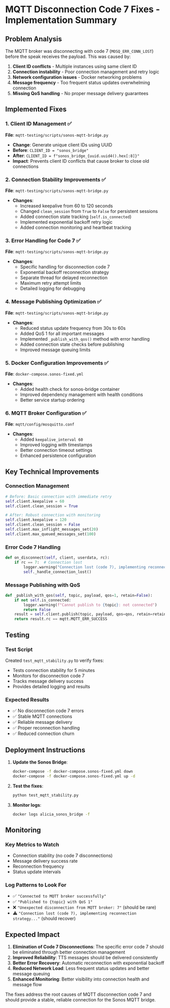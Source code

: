 # MQTT Disconnection Code 7 Fixes - Implementation Summary

## Problem Analysis
The MQTT broker was disconnecting with code 7 (`MOSQ_ERR_CONN_LOST`) before the speak receives the payload. This was caused by:

1. **Client ID conflicts** - Multiple instances using same client ID
2. **Connection instability** - Poor connection management and retry logic
3. **Network configuration issues** - Docker networking problems
4. **Message frequency** - Too frequent status updates overwhelming connection
5. **Missing QoS handling** - No proper message delivery guarantees

## Implemented Fixes

### 1. Client ID Management ✅
**File**: `mqtt-testing/scripts/sonos-mqtt-bridge.py`
- **Change**: Generate unique client IDs using UUID
- **Before**: `CLIENT_ID = "sonos_bridge"`
- **After**: `CLIENT_ID = f"sonos_bridge_{uuid.uuid4().hex[:8]}"`
- **Impact**: Prevents client ID conflicts that cause broker to close old connections

### 2. Connection Stability Improvements ✅
**File**: `mqtt-testing/scripts/sonos-mqtt-bridge.py`
- **Changes**:
  - Increased keepalive from 60 to 120 seconds
  - Changed `clean_session` from `True` to `False` for persistent sessions
  - Added connection state tracking (`self.is_connected`)
  - Implemented exponential backoff retry logic
  - Added connection monitoring and heartbeat tracking

### 3. Error Handling for Code 7 ✅
**File**: `mqtt-testing/scripts/sonos-mqtt-bridge.py`
- **Changes**:
  - Specific handling for disconnection code 7
  - Exponential backoff reconnection strategy
  - Separate thread for delayed reconnection
  - Maximum retry attempt limits
  - Detailed logging for debugging

### 4. Message Publishing Optimization ✅
**File**: `mqtt-testing/scripts/sonos-mqtt-bridge.py`
- **Changes**:
  - Reduced status update frequency from 30s to 60s
  - Added QoS 1 for all important messages
  - Implemented `_publish_with_qos()` method with error handling
  - Added connection state checks before publishing
  - Improved message queuing limits

### 5. Docker Configuration Improvements ✅
**File**: `docker-compose.sonos-fixed.yml`
- **Changes**:
  - Added health check for sonos-bridge container
  - Improved dependency management with health conditions
  - Better service startup ordering

### 6. MQTT Broker Configuration ✅
**File**: `mqtt/config/mosquitto.conf`
- **Changes**:
  - Added `keepalive_interval 60`
  - Improved logging with timestamps
  - Better connection timeout settings
  - Enhanced persistence configuration

## Key Technical Improvements

### Connection Management
```python
# Before: Basic connection with immediate retry
self.client.keepalive = 60
self.client.clean_session = True

# After: Robust connection with monitoring
self.client.keepalive = 120
self.client.clean_session = False
self.client.max_inflight_messages_set(20)
self.client.max_queued_messages_set(100)
```

### Error Code 7 Handling
```python
def on_disconnect(self, client, userdata, rc):
    if rc == 7:  # Connection lost
        logger.warning("Connection lost (code 7), implementing reconnection strategy...")
        self._handle_connection_lost()
```

### Message Publishing with QoS
```python
def _publish_with_qos(self, topic, payload, qos=1, retain=False):
    if not self.is_connected:
        logger.warning(f"Cannot publish to {topic}: not connected")
        return False
    result = self.client.publish(topic, payload, qos=qos, retain=retain)
    return result.rc == mqtt.MQTT_ERR_SUCCESS
```

## Testing

### Test Script
Created `test_mqtt_stability.py` to verify fixes:
- Tests connection stability for 5 minutes
- Monitors for disconnection code 7
- Tracks message delivery success
- Provides detailed logging and results

### Expected Results
- ✅ No disconnection code 7 errors
- ✅ Stable MQTT connections
- ✅ Reliable message delivery
- ✅ Proper reconnection handling
- ✅ Reduced connection churn

## Deployment Instructions

1. **Update the Sonos Bridge**:
   ```bash
   docker-compose -f docker-compose.sonos-fixed.yml down
   docker-compose -f docker-compose.sonos-fixed.yml up -d
   ```

2. **Test the fixes**:
   ```bash
   python test_mqtt_stability.py
   ```

3. **Monitor logs**:
   ```bash
   docker logs alicia_sonos_bridge -f
   ```

## Monitoring

### Key Metrics to Watch
- Connection stability (no code 7 disconnections)
- Message delivery success rate
- Reconnection frequency
- Status update intervals

### Log Patterns to Look For
- ✅ `"Connected to MQTT broker successfully"`
- ✅ `"Published to {topic} with QoS 1"`
- ❌ `"Unexpected disconnection from MQTT broker: 7"` (should be rare)
- ⚠️ `"Connection lost (code 7), implementing reconnection strategy..."` (should recover)

## Expected Impact

1. **Elimination of Code 7 Disconnections**: The specific error code 7 should be eliminated through better connection management
2. **Improved Reliability**: TTS messages should be delivered consistently
3. **Better Error Recovery**: Automatic reconnection with exponential backoff
4. **Reduced Network Load**: Less frequent status updates and better message queuing
5. **Enhanced Monitoring**: Better visibility into connection health and message flow

The fixes address the root causes of MQTT disconnection code 7 and should provide a stable, reliable connection for the Sonos MQTT bridge.
